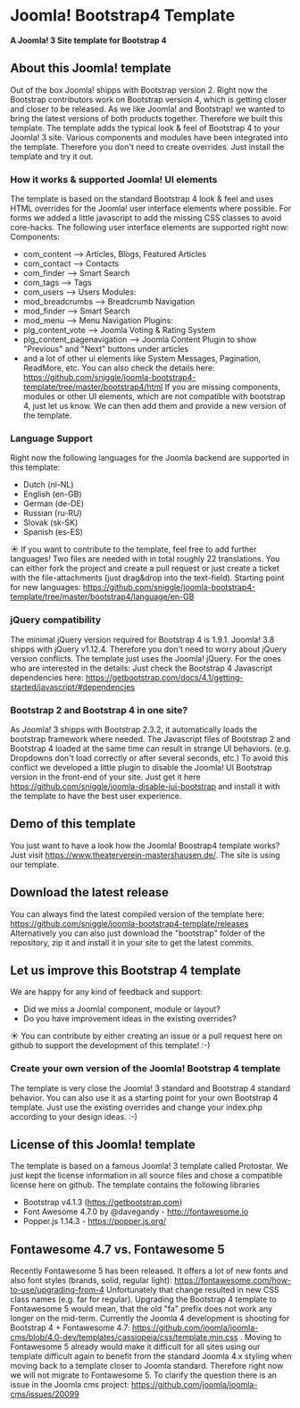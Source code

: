 # Joomla! Bootstrap4 Template
**A Joomla! 3 Site template for Bootstrap 4**
 
## About this Joomla! template
Out of the box Joomla! shipps with Bootstrap version 2.
Right now the Bootstrap contributors work on Bootstrap version 4, which is getting closer and closer to be released.
As we like Joomla! and Bootstrap! we wanted to bring the latest versions of both products together.
Therefore we built this template.
The template adds the typical look & feel of Bootstrap 4 to your Joomla! 3 site.
Various components and modules have been integrated into the template. Therefore you don't need to create overrides.
Just install the template and try it out.

### How it works & supported Joomla! UI elements
The template is based on the standard Bootstrap 4 look & feel and uses HTML overrides for the Joomla! user interface elements where possible. For forms we added a little javascript to add the missing CSS classes to avoid core-hacks.
The following user interface elements are supported right now:
Components:
* com_content --> Articles, Blogs, Featured Articles
* com_contact --> Contacts
* com_finder --> Smart Search
* com_tags --> Tags
* com_users --> Users
Modules:
* mod_breadcrumbs --> Breadcrumb Navigation
* mod_finder --> Smart Search
* mod_menu --> Menu Navigation
Plugins:
* plg_content_vote --> Joomla Voting & Rating System
* plg_content_pagenavigation --> Joomla Content Plugin to show "Previous" and "Next" buttons under articles
* and a lot of other ui elements like System Messages, Pagination, ReadMore, etc.
You can also check the details here: https://github.com/sniggle/joomla-bootstrap4-template/tree/master/bootstrap4/html
If you are missing components, modules or other UI elements, which are not compatible with bootstrap 4, just let us know. We can then add them and provide a new version of the template.

### Language Support
Right now the following languages for the Joomla backend are supported in this template:
* Dutch (nl-NL)
* English (en-GB)
* German (de-DE)
* Russian (ru-RU)
* Slovak (sk-SK)
* Spanish (es-ES)

:sunny: If you want to contribute to the template, feel free to add further languages! Two files are needed with in total roughly 22 translations. You can either fork the project and create a pull request or just create a ticket with the file-attachments (just drag&drop into the text-field). Starting point for new languages: https://github.com/sniggle/joomla-bootstrap4-template/tree/master/bootstrap4/language/en-GB

### jQuery compatibility
The minimal jQuery version required for Bootstrap 4 is 1.9.1. Joomla! 3.8 shipps with jQuery v1.12.4. Therefore you don't need to worry about jQuery version conflicts. The template just uses the Joomla! jQuery. For the ones who are interested in the details: Just check the Bootstrap 4 Javascript dependencies here: https://getbootstrap.com/docs/4.1/getting-started/javascript/#dependencies 

### Bootstrap 2 and Bootstrap 4 in one site?
As Joomla! 3 shipps with Bootstrap 2.3.2, it automatically loads the bootstrap framework where needed. The Javascript files of Bootstrap 2 and Bootstrap 4 loaded at the same time can result in strange UI behaviors. (e.g. Dropdowns don't load correctly or after several seconds, etc.)
To avoid this conflict we developed a little plugin to disable the Joomla! UI Bootstrap version in the front-end of your site. Just get it here https://github.com/sniggle/joomla-disable-jui-bootstrap and install it with the template to have the best user experience. 

## Demo of this template
You just want to have a look how the Joomla! Boostrap4 template works?
Just visit https://www.theaterverein-mastershausen.de/. The site is using our template.

## Download the latest release
You can always find the latest compiled version of the template here: https://github.com/sniggle/joomla-bootstrap4-template/releases
Alternatively you can also just download the "bootstrap" folder of the repository, zip it and install it in your site to get the latest commits.

## Let us improve this Bootstrap 4 template
We are happy for any kind of feedback and support:
* Did we miss a Joomla! component, module or layout?
* Do you have improvement ideas in the existing overrides?

:sunny: You can contribute by either creating an issue or a pull request here on github to support the development of this template! :-)

### Create your own version of the Joomla! Bootstrap 4 template
The template is very close the Joomla! 3 standard and Bootstrap 4 standard behavior. You can also use it as a starting point for your own Bootstrap 4 template. Just use the existing overrides and change your index.php according to your design ideas. :-)

## License of this Joomla! template
The template is based on a famous Joomla! 3 template called Protostar.
We just kept the license information in all source files and chose a compatible license here on github.
The template contains the following libraries
* Bootstrap v4.1.3 (https://getbootstrap.com)
* Font Awesome 4.7.0 by @davegandy - http://fontawesome.io
* Popper.js 1.14.3 - https://popper.js.org/

## Fontawesome 4.7 vs. Fontawesome 5
Recently Fontawesome 5 has been released. It offers a lot of new fonts and also font styles (brands, solid, regular light): https://fontawesome.com/how-to-use/upgrading-from-4
Unfortunately that change resulted in new CSS class names (e.g. far for regular). Upgrading the Bootstrap 4 template to Fontawesome 5 would mean, that the old "fa" prefix does not work any longer on the mid-term.
Currently the Joomla 4 development is shooting for Bootstrap 4 + Fontawesome 4.7: https://github.com/joomla/joomla-cms/blob/4.0-dev/templates/cassiopeia/css/template.min.css . Moving to Fontawesome 5 already would make it difficult for all sites using our template difficult again to benefit from the standard Joomla 4.x styling when moving back to a template closer to Joomla standard. Therefore right now we will not migrate to Fontawesome 5. To clarify the question there is an issue in the Joomla cms project: https://github.com/joomla/joomla-cms/issues/20099
